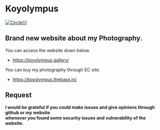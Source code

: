 # Koyolympus

[![CircleCI](https://circleci.com/gh/wadakatu/Koyolympus.svg?style=svg)](https://circleci.com/gh/wadakatu/Koyolympus)

## Brand new website about my Photography.

You can access the website down below.
- https://koyolympus.gallery/

You can buy my photography through EC site.
- https://koyolympus.thebase.in/

## Request

**I would be grateful if you could make issues and give opinions through github or my website**<br>
**whenever you found some security issues and vulnerability of the website.**
